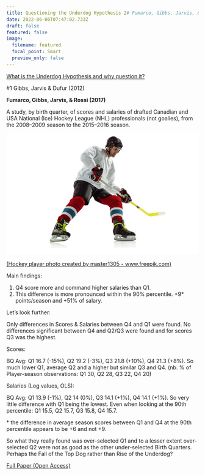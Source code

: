 ```yaml
---
title: Questioning the Underdog Hypothesis 2# Fumarco, Gibbs, Jarvis, & Rossi
date: 2022-06-06T07:47:02.733Z
draft: false
featured: false
image:
  filename: featured
  focal_point: Smart
  preview_only: false
---
```

<meta name="twitter:card" content="summary_large_image" />
<meta name="twitter:site" content="@nothirdman" />
<meta name="twitter:title" content="Questioning the Underdog Hypothesis 2" />
<meta name="twitter:description" content="The second in a series of article questioning the Underdog Hypothesis starting with Fumarco et al 2017 investigation into ice hockey." />
<meta name="twitter:image" content="https://onemoresummer.co.uk/post/questioning-the-underdog-hypothesis-2-fumarco-gibbs-jarvis-rossi/ice-hockey.jpg" />

[What is the Underdog Hypothesis and why question it?](https://onemoresummer.co.uk/post/questioning-the-underdog-hypothesis-an-introduction/)

\#1 Gibbs, Jarvis & Dufur (2012)

**Fumarco, Gibbs, Jarvis, & Rossi (2017)**

A study, by birth quarter, of scores and salaries of drafted Canadian and USA National (Ice) Hockey League (NHL) professionals (not goalies), from the 2008–2009 season to the 2015–2016 season.

![](ice-hockey.jpg "Hockey player photo created by master1305 - www.freepik.com")

[(Hockey player photo created by master1305 - www.freepik.com)](https://www.freepik.com/photos/hockey-player)

[](https://www.freepik.com/photos/hockey-player)Main findings:

1. Q4 score more and command higher salaries than Q1.
2. This difference is more pronounced within the 90% percentile. +9* points/season and +51% of salary.

Let’s look further:

Only differences in Scores & Salaries between Q4 and Q1 were found. No differences significant between Q4 and Q2/Q3 were found and for scores Q3 was the highest.

Scores:

BQ Avg: Q1 16.7 (-15%), Q2 19.2 (-3%), Q3 21.8 (+10%), Q4 21.3 (+8%). So much lower Q1, average Q2 and a higher but similar Q3 and Q4. (nb. % of Player-season observations: Q1 30, Q2 28, Q3 22, Q4 20)

Salaries (Log values, OLS):

BQ Avg: Q1 13.9 (-1%), Q2 14 (0%), Q3 14.1 (+1%), Q4 14.1 (+1%). So very little difference with Q1 being the lowest. Even when looking at the 90th percentile: Q1 15.5, Q2 15.7, Q3 15.8, Q4 15.7.

\* the difference in average season scores between Q1 and Q4 at the 90th percentile appears to be +6 and not +9.

So what they really found was over-selected Q1 and to a lesser extent over-selected Q2 were not as good as the other under-selected Birth Quarters. Perhaps the Fall of the Top Dog rather than Rise of the Underdog?

[Full Paper (Open Access)](https://journals.plos.org/plosone/article?id=10.1371/journal.pone.0182827)

[](https://journals.plos.org/plosone/article?id=10.1371/journal.pone.0182827)